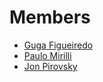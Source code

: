 # Members
* [Guga Figueiredo](https://github.com/gugabfigueiredo)
* [Paulo Mirilli](https://github.com/NanComSustagen)
* [Jon Pirovsky](https://github.com/jonpirovsky)
